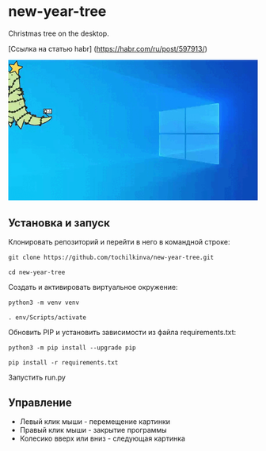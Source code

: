 # new-year-tree
Christmas tree on the desktop. 

[Ссылка на статью habr] (https://habr.com/ru/post/597913/) 

![](preview.gif)

## Установка и запуск
Клонировать репозиторий и перейти в него в командной строке:
```
git clone https://github.com/tochilkinva/new-year-tree.git
```
```
cd new-year-tree
```
Cоздать и активировать виртуальное окружение:
```
python3 -m venv venv
```
```
. env/Scripts/activate
```
Обновить PIP и установить зависимости из файла requirements.txt:
```
python3 -m pip install --upgrade pip
```
```
pip install -r requirements.txt
```
Запустить run.py

## Управление
- Левый клик мыши - перемещение картинки
- Правый клик мыши - закрытие программы
- Колесико вверх или вниз - следующая картинка

